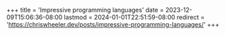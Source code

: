 +++
title = 'Impressive programming languages'
date = 2023-12-09T15:06:36-08:00
lastmod = 2024-01-01T22:51:59-08:00
redirect = 'https://chriswheeler.dev/posts/impressive-programming-languages/'
+++
